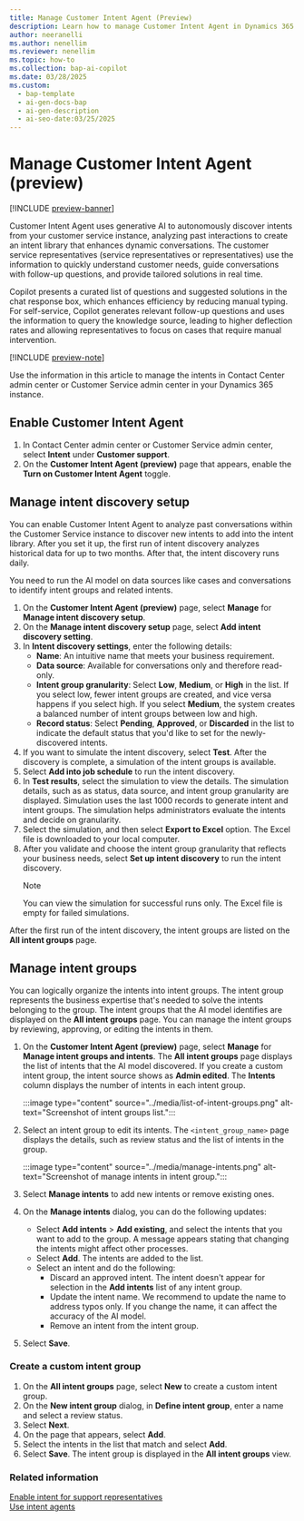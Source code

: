 ```yaml
---
title: Manage Customer Intent Agent (Preview)
description: Learn how to manage Customer Intent Agent in Dynamics 365. Enable intent discovery, manage intent groups, and improve customer service efficiency.
author: neeranelli
ms.author: nenellim
ms.reviewer: nenellim
ms.topic: how-to
ms.collection: bap-ai-copilot
ms.date: 03/28/2025
ms.custom:
  - bap-template
  - ai-gen-docs-bap
  - ai-gen-description
  - ai-seo-date:03/25/2025
---
```


# Manage Customer Intent Agent (preview)

[!INCLUDE [preview-banner](~/../shared-content/shared/preview-includes/preview-banner.md)]

Customer Intent Agent uses generative AI to autonomously discover intents from your customer service instance, analyzing past interactions to create an intent library that enhances dynamic conversations. The customer service representatives (service representatives or representatives) use the information to quickly understand customer needs, guide conversations with follow-up questions, and provide tailored solutions in real time.

Copilot presents a curated list of questions and suggested solutions in the chat response box, which enhances efficiency by reducing manual typing. For self-service, Copilot generates relevant follow-up questions and uses the information to query the knowledge source, leading to higher deflection rates and allowing representatives to focus on cases that require manual intervention.  

[!INCLUDE [preview-note](~/../shared-content/shared/preview-includes/preview-note-d365.md)]

Use the information in this article to manage the intents in Contact Center admin center or Customer Service admin center in your Dynamics 365 instance.

## Enable Customer Intent Agent

1. In Contact Center admin center or Customer Service admin center, select **Intent** under **Customer support**.
1. On the **Customer Intent Agent (preview)** page that appears, enable the **Turn on Customer Intent Agent** toggle.

## Manage intent discovery setup

You can enable Customer Intent Agent to analyze past conversations within the Customer Service instance to discover new intents to add into the intent library. After you set it up, the first run of intent discovery analyzes historical data for up to two months. After that, the intent discovery runs daily.

You need to run the AI model on data sources like cases and conversations to identify intent groups and related intents.

1. On the **Customer Intent Agent (preview)** page, select **Manage** for **Manage intent discovery setup**.
1. On the **Manage intent discovery setup** page, select **Add intent discovery setting**.
1. In **Intent discovery settings**, enter the following details:
   - **Name**: An intuitive name that meets your business requirement.
   - **Data source**: Available for conversations only and therefore read-only.
   - **Intent group granularity**: Select **Low**, **Medium**, or **High** in the list. If you select low, fewer intent groups are created, and vice versa happens if you select high. If you select **Medium**, the system creates a balanced number of intent groups between low and high.
   - **Record status**: Select **Pending**, **Approved**, or **Discarded** in the list to indicate the default status that you'd like to set for the newly-discovered intents.
1. If you want to simulate the intent discovery, select **Test**. After the discovery is complete, a simulation of the intent groups is available.
1. Select **Add into job schedule** to run the intent discovery.
1. In **Test results**, select the simulation to view the details. The simulation details, such as as status, data source, and intent group granularity are displayed. Simulation uses the last 1000 records to generate intent and intent groups. The simulation helps administrators evaluate the intents and decide on granularity.
1. Select the simulation, and then select **Export to Excel** option. The Excel file is downloaded to your local computer.
1. After you validate and choose the intent group granularity that reflects your business needs, select **Set up intent discovery** to run the intent discovery.
   > [!NOTE]
   > You can view the simulation for successful runs only. The Excel file is empty for failed simulations.

After the first run of the intent discovery, the intent groups are listed on the **All intent groups** page.

## Manage intent groups

You can logically organize the intents into intent groups. The intent group represents the business expertise that's needed to solve the intents belonging to the group. The intent groups that the AI model identifies are displayed on the **All intent groups** page. You can manage the intent groups by reviewing, approving, or editing the intents in them.

1. On the **Customer Intent Agent (preview)** page, select **Manage** for **Manage intent groups and intents**. The **All intent groups** page displays the list of intents that the AI model discovered. If you create a custom intent group, the intent source shows as **Admin edited**. The **Intents** column displays the number of intents in each intent group.
    
   :::image type="content" source="../media/list-of-intent-groups.png" alt-text="Screenshot of intent groups list.":::

1. Select an intent group to edit its intents. The `<intent_group_name>` page displays the details, such as review status and the list of intents in the group.

   :::image type="content" source="../media/manage-intents.png" alt-text="Screenshot of manage intents in intent group.":::

1. Select **Manage intents** to add new intents or remove existing ones.
1. On the **Manage intents** dialog, you can do the following updates:
   - Select **Add intents** > **Add existing**, and select the intents that you want to add to the group. A message appears stating that changing the intents might affect other processes. 
   - Select **Add**. The intents are added to the list.
   - Select an intent and do the following:
      - Discard an approved intent. The intent doesn't appear for selection in the **Add intents** list of any intent group.
      - Update the intent name. We recommend to update the name to address typos only. If you change the name, it can affect the accuracy of the AI model.
      - Remove an intent from the intent group.
1. Select **Save**.

### Create a custom intent group 

1. On the **All intent groups** page, select **New** to create a custom intent group.
1. On the **New intent group** dialog, in **Define intent group**, enter a name and select a review status.
1. Select **Next**.
1. On the page that appears, select **Add**.
1. Select the intents in the list that match and select **Add**.
1. Select **Save**. The intent group is displayed in the **All intent groups** view.
 
### Related information

[Enable intent for support representatives](enable-intent-for-service-reps.md)    
[Use intent agents](../use/use-intent-suggestions.md)   



